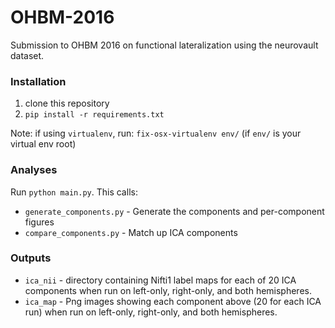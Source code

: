 # OHBM-2016
Submission to OHBM 2016 on functional lateralization using the neurovault dataset.

### Installation

1. clone this repository
2. `pip install -r requirements.txt`

Note: if using `virtualenv`, run: `fix-osx-virtualenv env/` (if `env/` is your virtual env root)

### Analyses

Run `python main.py`. This calls:

* `generate_components.py` - Generate the components and per-component figures
* `compare_components.py` - Match up ICA components


### Outputs

* `ica_nii` - directory containing Nifti1 label maps for each of 20 ICA components when run on left-only, right-only, and both hemispheres.
* `ica_map` - Png images showing each component above (20 for each ICA run) when run on left-only, right-only, and both hemispheres.

